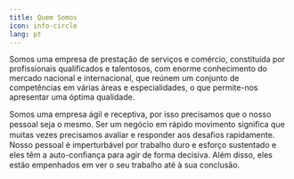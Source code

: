 ```yaml
---
title: Quem Somos
icon: info-circle
lang: pt
---
```


Somos uma empresa de prestação de serviços e comércio, constituida por profissionais qualificados e talentosos, com enorme conhecimento do mercado nacional e internacional, que reúnem um conjunto de competências em várias áreas e especialidades, o que permite-nos apresentar uma óptima qualidade.

Somos  uma  empresa  ágil  e  receptiva,  por  isso precisamos que o nosso pessoal seja o mesmo. 
Ser um negócio em rápido movimento signiﬁca que muitas vezes precisamos avaliar e responder aos  desaﬁos  rapidamente. 
Nosso pessoal é imperturbável por trabalho duro e esforço sustentado e eles têm a auto-conﬁança para agir de forma  decisiva. 
Além  disso,  eles  estão empenhados  em ver o seu trabalho até à sua conclusão.